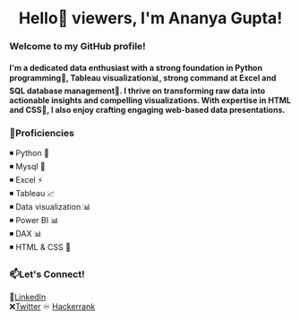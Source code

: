 <h1 align="center">Hello👋 viewers, I'm Ananya Gupta!</h1>
<h3>Welcome to my GitHub profile!</h3>
<h4>I'm a dedicated data enthusiast with a strong foundation in Python programming🐍, Tableau visualization📊, strong command at Excel and SQL database management🎇. I thrive on transforming raw data into actionable insights and compelling visualizations. With expertise in HTML and CSS🎨, I also enjoy crafting engaging web-based data presentations.</h4>


### 🚀Proficiencies
<p>
◾ Python 🐍<br>
◾ Mysql 🎇<br>
◾ Excel ⚡ <br>
◾ Tableau 📈<br>
◾ Data visualization 📊 <br>
◾ Power BI 📊 <br>
◾ DAX 📊 <br>
◾ HTML & CSS 🎨<br>
</p> 

### 📫Let's Connect!

🔹[LinkedIn](https://www.linkedin.com/in/ananyagupta40/)<br>
❌[Twitter](https://twitter.com/its__ananya)
♾ [Hackerrank](https://www.hackerrank.com/profile/its_ananya)
